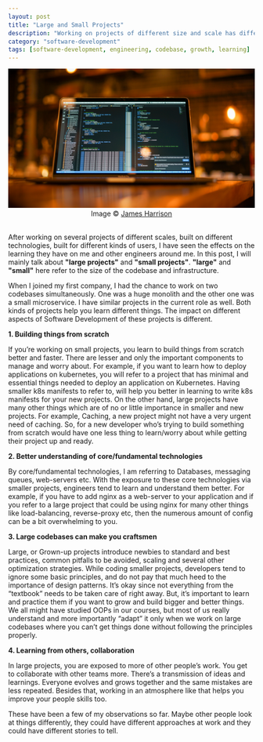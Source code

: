 ```yaml
---
layout: post
title: "Large and Small Projects"
description: "Working on projects of different size and scale has different kind of impact on the learning of developers."
category: "software-development"
tags: [software-development, engineering, codebase, growth, learning]
---
```


<img src="/assets/media/large-and-small-codebase.jpg" alt="Large and Small Codebases"/>
<center>Image &copy; <a href="https://unsplash.com/@jstrippa" target="_blank">James Harrison</a> </center>
<br/>

After working on several projects of different scales, built on different technologies, built for different kinds of users, I have seen the effects on the learning they have on me and other engineers around me.
In this post, I will mainly talk about **"large projects"** and **"small projects"**.
**"large"** and **"small"** here refer to the size of the codebase and infrastructure.

When I joined my first company, I had the chance to work on two codebases simultaneously.
One was a huge monolith and the other one was a small microservice.
I have similar projects in the current role as well. Both kinds of projects help you learn different things.
The impact on different aspects of Software Development of these projects is different.

**1. Building things from scratch** 

If you’re working on small projects, you learn to build things from scratch better and faster.
There are lesser and only the important components to manage and worry about.
For example, if you want to learn how to deploy applications on kubernetes, you will refer to a project that has minimal and essential things needed to deploy an application on Kubernetes.
Having smaller k8s manifests to refer to, will help you better in learning to write k8s manifests for your new projects.
On the other hand, large projects have many other things which are of no or little importance in smaller and new projects.
For example, Caching, a new project might not have a very urgent need of caching.
So, for a new developer who’s trying to build something from scratch would have one less thing to learn/worry about while getting their project up and ready.

**2. Better understanding of core/fundamental technologies**

By core/fundamental technologies, I am referring to Databases, messaging queues, web-servers etc.
With the exposure to these core technologies via smaller projects, engineers tend to learn and understand them better.
For example, if you have to add nginx as a web-server to your application and if you refer to a large project that could be using nginx for many other things like load-balancing, reverse-proxy etc, then the numerous amount of config can be a bit overwhelming to you.

**3. Large codebases can make you craftsmen**

Large, or Grown-up projects introduce newbies to standard and best practices, common pitfalls to be avoided, scaling and several other optimization strategies.
While coding smaller projects, developers tend to ignore some basic principles, and do not pay that much heed to the importance of design patterns.
It’s okay since not everything from the “textbook” needs to be taken care of right away.
But, it’s important to learn and practice them if you want to grow and build bigger and better things.
We all might have studied OOPs in our courses, but most of us really understand and more importantly “adapt” it only when we work on large codebases where you can’t get things done without following the principles properly.

**4. Learning from others, collaboration**

In large projects, you are exposed to more of other people’s work.
You get to collaborate with other teams more. There’s a transmission of ideas and learnings.
Everyone evolves and grows together and the same mistakes are less repeated.
Besides that, working in an atmosphere like that helps you improve your people skills too.


These have been a few of my observations so far.
Maybe other people look at things differently, they could have different approaches at work and they could have different stories to tell.

